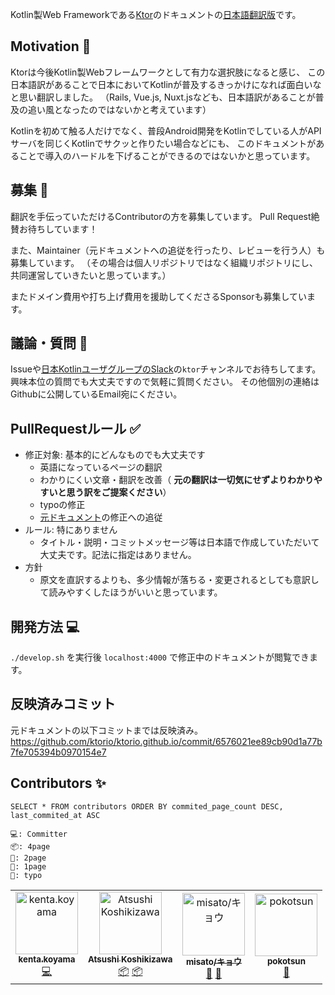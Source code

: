 Kotlin製Web Frameworkである[Ktor](https://ktor.io)のドキュメントの[日本語翻訳版](https://jp.ktor.work)です。

## Motivation 👀

Ktorは今後Kotlin製Webフレームワークとして有力な選択肢になると感じ、
この日本語訳があることで日本においてKotlinが普及するきっかけになれば面白いなと思い翻訳しました。
（Rails, Vue.js, Nuxt.jsなども、日本語訳があることが普及の追い風となったのではないかと考えています）

Kotlinを初めて触る人だけでなく、普段Android開発をKotlinでしている人がAPIサーバを同じくKotlinでサクッと作りたい場合などにも、
このドキュメントがあることで導入のハードルを下げることができるのではないかと思っています。

## 募集 📖 

翻訳を手伝っていただけるContributorの方を募集しています。
Pull Request絶賛お待ちしています！

また、Maintainer（元ドキュメントへの追従を行ったり、レビューを行う人）も募集しています。
（その場合は個人リポジトリではなく組織リポジトリにし、共同運営していきたいと思っています。）

またドメイン費用や打ち上げ費用を援助してくださるSponsorも募集しています。

## 議論・質問 💬

Issueや[日本KotlinユーザグループのSlack](http://kotlinlang-jp.herokuapp.com/)の`ktor`チャンネルでお待ちしてます。
興味本位の質問でも大丈夫ですので気軽に質問ください。
その他個別の連絡はGithubに公開しているEmail宛にください。

## PullRequestルール ✅

* 修正対象: 基本的にどんなものでも大丈夫です
  * 英語になっているページの翻訳
  * わかりにくい文章・翻訳を改善（ **元の翻訳は一切気にせずよりわかりやすいと思う訳をご提案ください**）
  * typoの修正
  * [元ドキュメント](https://ktor.io)の修正への追従
* ルール: 特にありません
  * タイトル・説明・コミットメッセージ等は日本語で作成していただいて大丈夫です。記法に指定はありません。
* 方針
  * 原文を直訳するよりも、多少情報が落ちる・変更されるとしても意訳して読みやすくしたほうがいいと思っています。

## 開発方法 💻

`./develop.sh` を実行後 `localhost:4000` で修正中のドキュメントが閲覧できます。

## 反映済みコミット

元ドキュメントの以下コミットまでは反映済み。
https://github.com/ktorio/ktorio.github.io/commit/6576021ee89cb90d1a77b7fe705394b0970154e7

## Contributors ✨

`SELECT * FROM contributors ORDER BY commited_page_count DESC, last_commited_at ASC`

```
💻: Committer
📦: 4page
📓: 2page
📖: 1page
🐛: typo
```

<!-- ALL-CONTRIBUTORS-LIST:START - Do not remove or modify this section -->
<!-- prettier-ignore-start -->
<!-- markdownlint-disable -->
<table>
  <tr>
    <td align="center"><a href="https://github.com/doyaaaaaken"><img src="https://avatars3.githubusercontent.com/u/5428401?v=4" width="100px;" alt="kenta.koyama"/><br /><sub><b>kenta.koyama</b></sub></a><br /><a href="https://github.com/doyaaaaaken/ktor-doc-jp/commits?author=doyaaaaaken" title="Code">💻</a></td>
    <td align="center"><a href="https://github.com/lasta"><img src="https://avatars2.githubusercontent.com/u/2967161?v=4" width="100px;" alt="Atsushi Koshikizawa"/><br /><sub><b>Atsushi Koshikizawa</b></sub></a><br /><a href="#platform-lasta" title="Packaging/porting to new platform">📦</a> <a href="#platform-lasta" title="Packaging/porting to new platform">📦</a></td>
    <td align="center"><a href="https://github.com/kyou-today"><img src="https://avatars0.githubusercontent.com/u/43880251?v=4" width="100px;" alt="misato/キョウ"/><br /><sub><b>misato/キョウ</b></sub></a><br /><a href="#userTesting-kyou-today" title="User Testing">📓</a> <a href="https://github.com/doyaaaaaken/ktor-doc-jp/commits?author=kyou-today" title="Documentation">📖</a></td>
    <td align="center"><a href="https://github.com/pokotsun"><img src="https://avatars1.githubusercontent.com/u/22976888?v=4" width="100px;" alt="pokotsun"/><br /><sub><b>pokotsun</b></sub></a><br /><a href="https://github.com/doyaaaaaken/ktor-doc-jp/commits?author=pokotsun" title="Documentation">📖</a></td>
  </tr>
</table>

<!-- markdownlint-enable -->
<!-- prettier-ignore-end -->
<!-- ALL-CONTRIBUTORS-LIST:END -->
